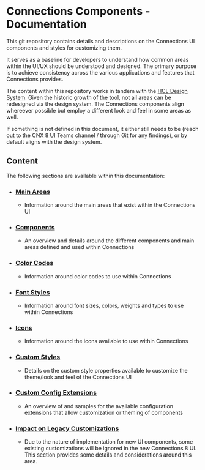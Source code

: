 # Connections Components - Documentation

This git repository contains details and descriptions on the Connections UI components and styles for customizing them.

It serves as a baseline for developers to understand how common areas within the UI/UX should be understood and designed. The primary purpose is to achieve consistency across the various applications and features that Connections provides.

The content within this repository works in tandem with the [HCL Design System](internal-link-redacted). Given the historic growth of the tool, not all areas can be redesigned via the design system. The Connections components align whereever possible but employ a different look and feel in some areas as well.

If something is not defined in this document, it either still needs to be (reach out to the [CNX 8 UI](internal-link-redacted) Teams channel / through Git for any findings), or by default aligns with the design system. 

## Content
The following sections are available within this documentation:
- ### [Main Areas](./main-areas/)
  - Information around the main areas that exist within the Connections UI
- ### [Components](./components/)
  - An overview and details around the different components and main areas defined and used within Connections
- ### [Color Codes](./color-codes/)
  - Information around color codes to use within Connections
- ### [Font Styles](./font-styles/)
   - Information around font sizes, colors, weights and types to use within Connections
- ### [Icons](./icons/)
   - Information around the icons available to use within Connections
- ### [Custom Styles](./custom-styles/)
   - Details on the custom style properties available to customize the theme/look and feel of the Connections UI
- ### [Custom Config Extensions](./custom-config-extensions/)
   - An overview of and samples for the available configuration extensions that allow customization or theming of components
- ### [Impact on Legacy Customizations](./impact-on-legacy-customizations/)
   - Due to the nature of implementation for new UI components, some existing customizations will be ignored in the new Connections 8 UI. This section provides some details and considerations around this area.